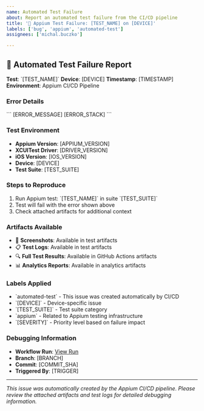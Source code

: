 ```yaml
---
name: Automated Test Failure
about: Report an automated test failure from the CI/CD pipeline
title: '🚨 Appium Test Failure: [TEST_NAME] on [DEVICE]'
labels: ['bug', 'appium', 'automated-test']
assignees: ['michal.buczko']

---
```


## 🚨 Automated Test Failure Report

**Test**: \`[TEST_NAME]\`
**Device**: [DEVICE]
**Timestamp**: [TIMESTAMP]
**Environment**: Appium CI/CD Pipeline

### Error Details
\`\`\`
[ERROR_MESSAGE]
[ERROR_STACK]
\`\`\`

### Test Environment
- **Appium Version**: [APPIUM_VERSION]
- **XCUITest Driver**: [DRIVER_VERSION]
- **iOS Version**: [IOS_VERSION]
- **Device**: [DEVICE]
- **Test Suite**: [TEST_SUITE]

### Steps to Reproduce
1. Run Appium test: \`[TEST_NAME]\` in suite \`[TEST_SUITE]\`
2. Test will fail with the error shown above
3. Check attached artifacts for additional context

### Artifacts Available
- 📸 **Screenshots**: Available in test artifacts
- 📋 **Test Logs**: Available in test artifacts
- 🔍 **Full Test Results**: Available in GitHub Actions artifacts
- 📊 **Analytics Reports**: Available in analytics artifacts

### Labels Applied
- \`automated-test\` - This issue was created automatically by CI/CD
- \`[DEVICE]\` - Device-specific issue
- \`[TEST_SUITE]\` - Test suite category
- \`appium\` - Related to Appium testing infrastructure
- \`[SEVERITY]\` - Priority level based on failure impact

### Debugging Information
- **Workflow Run**: [View Run]([WORKFLOW_URL])
- **Branch**: [BRANCH]
- **Commit**: [COMMIT_SHA]
- **Triggered By**: [TRIGGER]

---
*This issue was automatically created by the Appium CI/CD pipeline. Please review the attached artifacts and test logs for detailed debugging information.*
